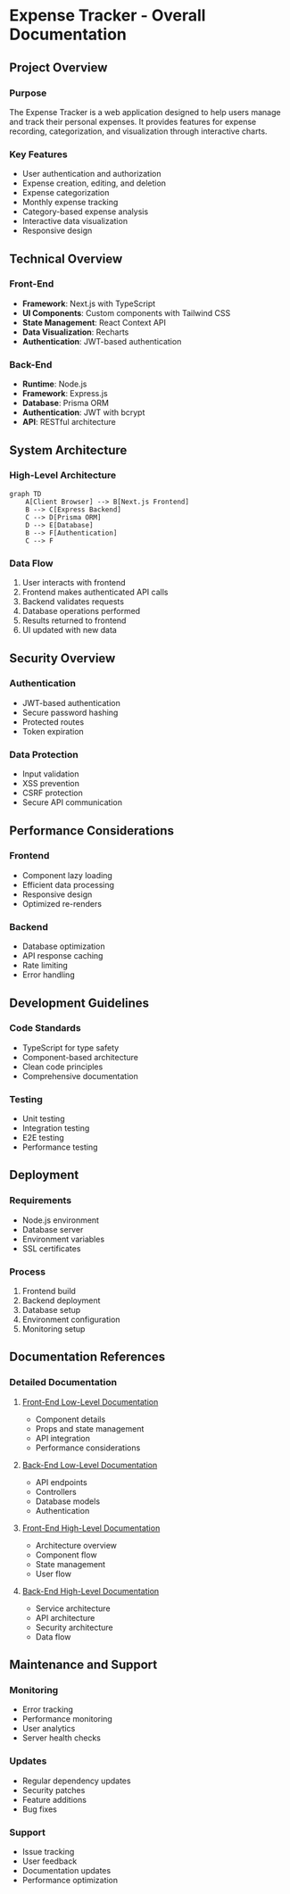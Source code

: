 # Expense Tracker - Overall Documentation

## Project Overview

### Purpose
The Expense Tracker is a web application designed to help users manage and track their personal expenses. It provides features for expense recording, categorization, and visualization through interactive charts.

### Key Features
- User authentication and authorization
- Expense creation, editing, and deletion
- Expense categorization
- Monthly expense tracking
- Category-based expense analysis
- Interactive data visualization
- Responsive design

## Technical Overview

### Front-End
- **Framework**: Next.js with TypeScript
- **UI Components**: Custom components with Tailwind CSS
- **State Management**: React Context API
- **Data Visualization**: Recharts
- **Authentication**: JWT-based authentication

### Back-End
- **Runtime**: Node.js
- **Framework**: Express.js
- **Database**: Prisma ORM
- **Authentication**: JWT with bcrypt
- **API**: RESTful architecture

## System Architecture

### High-Level Architecture
```mermaid
graph TD
    A[Client Browser] --> B[Next.js Frontend]
    B --> C[Express Backend]
    C --> D[Prisma ORM]
    D --> E[Database]
    B --> F[Authentication]
    C --> F
```

### Data Flow
1. User interacts with frontend
2. Frontend makes authenticated API calls
3. Backend validates requests
4. Database operations performed
5. Results returned to frontend
6. UI updated with new data

## Security Overview

### Authentication
- JWT-based authentication
- Secure password hashing
- Protected routes
- Token expiration

### Data Protection
- Input validation
- XSS prevention
- CSRF protection
- Secure API communication

## Performance Considerations

### Frontend
- Component lazy loading
- Efficient data processing
- Responsive design
- Optimized re-renders

### Backend
- Database optimization
- API response caching
- Rate limiting
- Error handling

## Development Guidelines

### Code Standards
- TypeScript for type safety
- Component-based architecture
- Clean code principles
- Comprehensive documentation

### Testing
- Unit testing
- Integration testing
- E2E testing
- Performance testing

## Deployment

### Requirements
- Node.js environment
- Database server
- Environment variables
- SSL certificates

### Process
1. Frontend build
2. Backend deployment
3. Database setup
4. Environment configuration
5. Monitoring setup

## Documentation References

### Detailed Documentation
1. [Front-End Low-Level Documentation](front%20end%20low%20level.md)
   - Component details
   - Props and state management
   - API integration
   - Performance considerations

2. [Back-End Low-Level Documentation](back%20end%20low%20level.md)
   - API endpoints
   - Controllers
   - Database models
   - Authentication

3. [Front-End High-Level Documentation](front%20end%20high%20level.md)
   - Architecture overview
   - Component flow
   - State management
   - User flow

4. [Back-End High-Level Documentation](back%20end%20high%20level.md)
   - Service architecture
   - API architecture
   - Security architecture
   - Data flow

## Maintenance and Support

### Monitoring
- Error tracking
- Performance monitoring
- User analytics
- Server health checks

### Updates
- Regular dependency updates
- Security patches
- Feature additions
- Bug fixes

### Support
- Issue tracking
- User feedback
- Documentation updates
- Performance optimization 